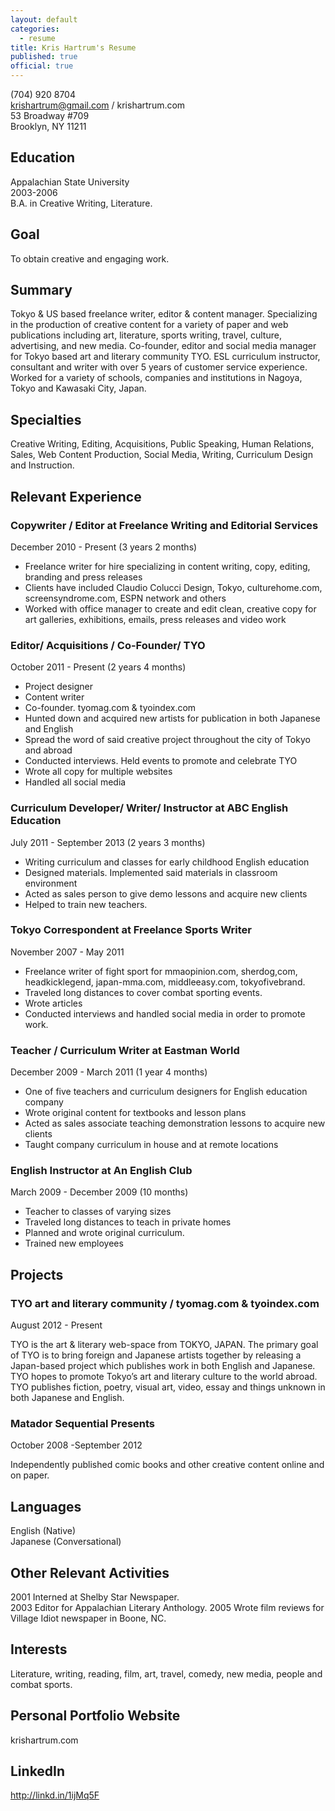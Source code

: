 ```yaml
---
layout: default
categories: 
  - resume
title: Kris Hartrum's Resume
published: true
official: true
---
```


(704) 920 8704 <br>
krishartrum@gmail.com / krishartrum.com <br>
53 Broadway #709 <br>
Brooklyn, NY 11211 <br>

## Education
Appalachian State University<br>
2003-2006<br>
B.A. in Creative Writing, Literature.<br>

## Goal
To obtain creative and engaging work.<br>

## Summary
Tokyo & US based freelance writer, editor & content manager. Specializing in the production of creative content for a variety of paper and web publications including art, literature, sports writing, travel, culture, advertising, and new media. Co-founder, editor and social media manager for Tokyo based art and literary community TYO. ESL curriculum instructor, consultant and writer with over 5 years of customer service experience. Worked for a variety of schools, companies and institutions in Nagoya, Tokyo and Kawasaki City, Japan.

## Specialties
Creative Writing, Editing, Acquisitions, Public Speaking, Human Relations, Sales, Web Content Production, Social Media, Writing, Curriculum Design and Instruction.

## Relevant Experience

### Copywriter / Editor at Freelance Writing and Editorial Services
December 2010 - Present (3 years 2 months)

- Freelance writer for hire specializing in content writing, copy, editing, branding and press releases
- Clients have included Claudio Colucci Design, Tokyo, culturehome.com, screensyndrome.com, ESPN network and others
- Worked with office manager to create and edit clean, creative copy for art galleries, exhibitions, emails, press releases and video work

### Editor/ Acquisitions / Co-Founder/ TYO
October 2011 - Present (2 years 4 months)

- Project designer
- Content writer
- Co-founder. tyomag.com & tyoindex.com
- Hunted down and acquired new artists for publication in both Japanese and English
- Spread the word of said creative project throughout the city of Tokyo and abroad
- Conducted interviews. Held events to promote and celebrate TYO
- Wrote all copy for multiple websites
- Handled all social media

### Curriculum Developer/ Writer/ Instructor at ABC English Education
July 2011 - September 2013 (2 years 3 months)

- Writing curriculum and classes for early childhood English education
- Designed materials. Implemented said materials in classroom environment
- Acted as sales person to give demo lessons and acquire new clients
- Helped to train new teachers.

### Tokyo Correspondent at Freelance Sports Writer
November 2007 - May 2011

- Freelance writer of fight sport for mmaopinion.com, sherdog,com, headkicklegend, japan-mma.com, middleeasy.com, tokyofivebrand. 
- Traveled long distances to cover combat sporting events. 
- Wrote articles
- Conducted interviews and handled social media in order to promote work.

### Teacher / Curriculum Writer at Eastman World
December 2009 - March 2011 (1 year 4 months)

- One of five teachers and curriculum designers for English education company
- Wrote original content for textbooks and lesson plans
- Acted as sales associate teaching demonstration lessons to acquire new clients
- Taught company curriculum in house and at remote locations

### English Instructor at An English Club
March 2009 - December 2009 (10 months)

- Teacher to classes of varying sizes
- Traveled long distances to teach in private homes
- Planned and wrote original curriculum.
- Trained new employees

## Projects

### TYO art and literary community / tyomag.com & tyoindex.com
August 2012 - Present

TYO is the art & literary web-space from TOKYO, JAPAN. The primary goal of TYO is to bring foreign and Japanese artists together by releasing a Japan-based project which publishes work in both English and Japanese. TYO hopes to promote Tokyo’s art and literary culture to the world abroad. TYO publishes fiction, poetry, visual art, video, essay and things unknown in both Japanese and English.

### Matador Sequential Presents 
October 2008 -September 2012

Independently published comic books and other creative content online and on paper.

## Languages
English  (Native)<br>
Japanese (Conversational)

## Other Relevant Activities
2001 Interned at Shelby Star Newspaper.  
2003 Editor for Appalachian Literary Anthology.
2005 Wrote film reviews for Village Idiot newspaper in Boone, NC.

## Interests
Literature, writing, reading, film, art, travel, comedy, new media, people and combat sports.

## Personal Portfolio Website
krishartrum.com

## LinkedIn
http://linkd.in/1ijMq5F